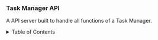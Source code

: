 ###  Task Manager API
A API server built to handle all functions of a Task Manager.

<details><summary>Table of Contents</summary>
<p>
1. About The Project
2. Built With
3. Getting Started
  [] Prerequisites
  [] Running the Project
</p>
</details>


